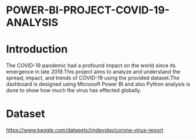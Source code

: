 # POWER-BI-PROJECT-COVID-19-ANALYSIS
# Introduction

The COVID-19 pandemic had a profound impact on the world since its emergence in late 2019.This project aims to analyze and understand the spread, impact, and trends of COVID-19 using the provided dataset.The dashboard is designed using Microsoft Power BI and also Python analysis is done to show how much the virus has effected globally.
# Dataset

https://www.kaggle.com/datasets/imdevskp/corona-virus-report
